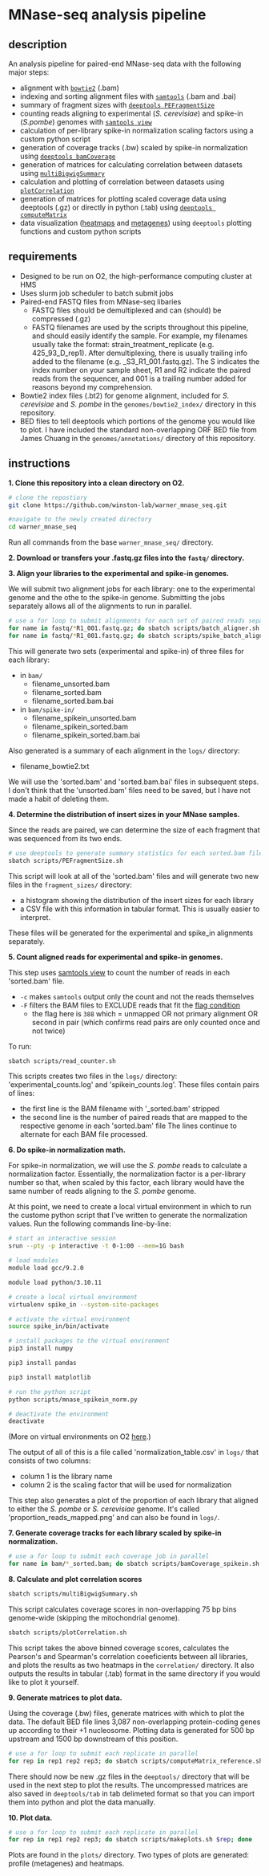 
# MNase-seq analysis pipeline

## description

An analysis pipeline for paired-end MNase-seq data with the following major steps:

- alignment with [`bowtie2`](https://bowtie-bio.sourceforge.net/bowtie2/manual.shtml) (.bam)
- indexing and sorting alignment files with [`samtools`](http://www.htslib.org/) (.bam and .bai)
- summary of fragment sizes with [`deeptools PEFragmentSize`](https://deeptools.readthedocs.io/en/develop/content/tools/bamPEFragmentSize.html)
- counting reads aligning to experimental (*S. cerevisiae*) and spike-in (*S.pombe*) genomes with [`samtools view`](http://www.htslib.org/doc/samtools-view.html)
- calculation of per-library spike-in normalization scaling factors using a custom python script
- generation of coverage tracks (.bw) scaled by spike-in normalization using [`deeptools bamCoverage`](https://deeptools.readthedocs.io/en/develop/content/tools/bamCoverage.html)
- generation of matrices for calculating correlation between datasets using [`multiBigwigSummary`](https://deeptools.readthedocs.io/en/develop/content/tools/multiBigwigSummary.html)
- calculation and plotting of correlation between datasets using [`plotCorrelation`](https://deeptools.readthedocs.io/en/stable/content/tools/plotCorrelation.html)
- generation of matrices for plotting scaled coverage data using deeptools (.gz) or directly in python (.tab) using [`deeptools computeMatrix`](https://deeptools.readthedocs.io/en/develop/content/tools/computeMatrix.html#reference-point)
- data visualization ([heatmaps](https://deeptools.readthedocs.io/en/develop/content/tools/plotHeatmap.html) and [metagenes](https://deeptools.readthedocs.io/en/develop/content/tools/plotProfile.html)) using `deeptools` plotting functions and custom python scripts

## requirements

- Designed to be run on O2, the high-performance computing cluster at HMS
- Uses slurm job scheduler to batch submit jobs
- Paired-end FASTQ files from MNase-seq libaries
	- FASTQ files should be demultiplexed and can (should) be compressed (.gz)
	- FASTQ filenames are used by the scripts throughout this pipeline, and should easily identify the sample. For example, my filenames usually take the format: strain_treatment_replicate (e.g. 425_93_D_rep1). After demultiplexing, there is usually trailing info added to the filename (e.g. _S3_R1_001.fastq.gz). The S indicates the index number on your sample sheet, R1 and R2 indicate the paired reads from the sequencer, and 001 is a trailing number added for reasons beyond my comprehension.
- Bowtie2 index files (.bt2) for genome alignment, included for *S. cerevisiae* and *S. pombe* in the `genomes/bowtie2_index/` directory in this repository.
- BED files to tell deeptools which portions of the genome you would like to plot. I have included the standard non-overlapping ORF BED file from James Chuang in the `genomes/annotations/` directory of this repository.


## instructions

**1. Clone this repository into a clean directory on O2.**

```bash
# clone the repostiory
git clone https://github.com/winston-lab/warner_mnase_seq.git

#navigate to the newly created directory
cd warner_mnase_seq
```

Run all commands from the base `warner_mnase_seq/` directory.


**2. Download or transfers your .fastq.gz files into the `fastq/` directory.**


**3. Align your libraries to the experimental and spike-in genomes.**

We will submit two alignment jobs for each library: one to the experimental genome and the othe to the spike-in genome. Submitting the jobs separately allows all of the alignments to run in parallel.

```bash
# use a for loop to submit alignments for each set of paired reads separately
for name in fastq/*R1_001.fastq.gz; do sbatch scripts/batch_aligner.sh $name; done
for name in fastq/*R1_001.fastq.gz; do sbatch scripts/spike_batch_aligner.sh $name; done
```

This will generate two sets (experimental and spike-in) of three files for each library:
- in `bam/`
	- filename_unsorted.bam
	- filename_sorted.bam
	- filename_sorted.bam.bai
- in `bam/spike-in/`
	- filename_spikein_unsorted.bam
	- filename_spikein_sorted.bam
	- filename_spikein_sorted.bam.bai

Also generated is a summary of each alignment in the `logs/` directory:
- filename_bowtie2.txt

We will use the 'sorted.bam' and 'sorted.bam.bai' files in subsequent steps. I don't think that the 'unsorted.bam' files need to be saved, but I have not made a habit of deleting them.


**4. Determine the distribution of insert sizes in your MNase samples.**

Since the reads are paired, we can determine the size of each fragment that was sequenced from its two ends.

```bash
# use deeptools to generate summary statistics for each sorted.bam file
sbatch scripts/PEFragmentSize.sh
```

This script will look at all of the 'sorted.bam' files and will generate two new files in the `fragment_sizes/` directory:
- a histogram showing the distribution of the insert sizes for each library
- a CSV file with this information in tabular format. This is usually easier to interpret.

These files will be generated for the experimental and spike_in alignments separately.


**5. Count aligned reads for experimental and spike-in genomes.**

This step uses [samtools view](http://www.htslib.org/doc/samtools-view.html) to count the number of reads in each 'sorted.bam' file. 
- `-c` makes `samtools` output only the count and not the reads themselves
- `-F` filters the BAM files to EXCLUDE reads that fit the [flag condition](https://broadinstitute.github.io/picard/explain-flags.html)
	- the flag here is `388` which = unmapped OR not primary alignment OR second in pair (which confirms read pairs are only counted once and not twice)

To run:

```bash
sbatch scripts/read_counter.sh
```

This scripts creates two files in the `logs/` directory: 'experimental_counts.log' and 'spikein_counts.log'. These files contain pairs of lines:
- the first line is the BAM filename with '_sorted.bam' stripped
- the second line is the number of paired reads that are mapped to the respective genome in each 'sorted.bam' file
The lines continue to alternate for each BAM file processed.


**6. Do spike-in normalization math.**

For spike-in normalization, we will use the *S. pombe* reads to calculate a normalization factor.  Essentially, the normalization factor is a per-library number so that, when scaled by this factor, each library would have the same number of reads aligning to the *S. pombe* genome.

At this point, we need to create a local virtual environment in which to run the custome python script that I've written to generate the normalization values.
Run the following commands line-by-line:

```bash
# start an interactive session
srun --pty -p interactive -t 0-1:00 --mem=1G bash

# load modules
module load gcc/9.2.0

module load python/3.10.11

# create a local virtual environment
virtualenv spike_in --system-site-packages

# activate the virtual environment
source spike_in/bin/activate

# install packages to the virtual environment
pip3 install numpy

pip3 install pandas

pip3 install matplotlib

# run the python script
python scripts/mnase_spikein_norm.py

# deactivate the environment
deactivate
```

(More on virtual environments on O2 [here](https://harvardmed.atlassian.net/wiki/spaces/O2/pages/1588662166/Personal+Python+Packages).)

The output of all of this is a file called 'normalization_table.csv' in `logs/` that consists of two columns:
- column 1 is the library name
- column 2 is the scaling factor that will be used for normalization

This step also generates a plot of the proportion of each library that aligned to either the *S. pombe* or *S. cerevisiae* genome. It's called 'proportion_reads_mapped.png' and can also be found in `logs/`.


**7. Generate coverage tracks for each library scaled by spike-in normalization.**

```bash
# use a for loop to submit each coverage job in parallel
for name in bam/*_sorted.bam; do sbatch scripts/bamCoverage_spikein.sh $name; done
```


**8. Calculate and plot correlation scores**

```bash
sbatch scripts/multiBigwigSummary.sh
```

This script calculates coverage scores in non-overlapping 75 bp bins genome-wide (skipping the mitochondrial genome).


```bash
sbatch scripts/plotCorrelation.sh
```

This script takes the above binned coverage scores, calculates the Pearson's and Spearman's correlation coeeficients between all libraries, and plots the results as two heatmaps in the `correlation/` directory. It also outputs the results in tabular (.tab) format in the same directory if you would like to plot it yourself.


**9. Generate matrices to plot data.**

Using the coverage (.bw) files, generate matrices with which to plot the data. The default BED file lines 3,087 non-overlapping protein-coding genes up according to their +1 nucleosome. Plotting data is generated for 500 bp upstream and 1500 bp downstream of this position.

```bash
# use a for loop to submit each replicate in parallel
for rep in rep1 rep2 rep3; do sbatch scripts/computeMatrix_reference.sh $rep; done
```

There should now be new .gz files in the `deeptools/` directory that will be used in the next step to plot the results. The uncompressed matrices are also saved in `deeptools/tab` in tab delimeted format so that you can import them into python and plot the data manually.

**10. Plot data.**

```bash
# use a for loop to submit each replicate in parallel
for rep in rep1 rep2 rep3; do sbatch scripts/makeplots.sh $rep; done
```

Plots are found in the `plots/` directory.  Two types of plots are generated: profile (metagenes) and heatmaps.
